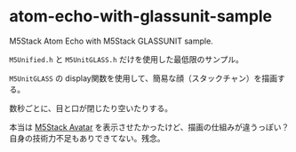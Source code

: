 # atom-echo-with-glassunit-sample

M5Stack Atom Echo with M5Stack GLASSUNIT sample.

`M5Unified.h` と `M5UnitGLASS.h` だけを使用した最低限のサンプル。

`M5UnitGLASS` の display関数を使用して、簡易な顔（スタックチャン）を描画する。

数秒ごとに、目と口が閉じたり空いたりする。

本当は [M5Stack Avatar](https://github.com/meganetaaan/m5stack-avatar/tree/master) を表示させたかったけど、描画の仕組みが違うっぽい？
自身の技術力不足もありできてない。残念。


